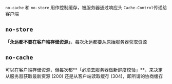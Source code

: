 `no-cache` 和 `no-store` 用作控制缓存，被服务器通过响应头 `Cache-Control`传递给客户端

## **`no-store`**

**「永远都不要在客户端存储资源」**，每次永远都要从原始服务器获取资源

## **`no-cache`**

可以在客户端存储资源，但每次都**「必须去服务器做新鲜度校验」**，来决定从服务器获取最新资源 (200) 还是从客户端读取缓存 (304)，即所谓的协商缓存


